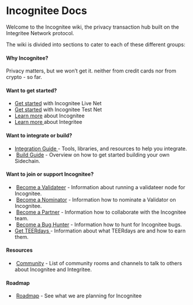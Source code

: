 # Incognitee Docs

Welcome to the Incognitee wiki, the privacy transaction hub built on the Integritee Network protocol.&#x20;

The wiki is divided into sections to cater to each of these different groups:

#### Why Incognitee? <a href="#why-incognitee" id="why-incognitee"></a>

Privacy matters, but we won’t get it. neither from credit cards nor from crypto - so far.

#### Want to get started? <a href="#want-to-get-started" id="want-to-get-started"></a>

* ​​[Get started](get-started/get-started-with-incognitee-live-net.md) with Incognitee Live Net
* ​​[Get started](get-started/get-started-with-incognitee-test-net.md) with Incognitee Test Net
* [Learn more](get-started/learn-more-about-incognitee.md) about Incognitee
* [Learn more ](get-started/learn-more-about-integritee.md)about Integritee

#### Want to integrate or build? <a href="#want-to-integrate-or-build" id="want-to-integrate-or-build"></a>

* ​[ Integration Guide ](want-to-integrate-or-build/integration-guide.md)- Tools, libraries, and resources to help you integrate.
* ​ [Build Guide](want-to-integrate-or-build/build-guide.md) - Overview on how to get started building your own Sidechain.

#### Want to join or support Incognitee? <a href="#want-to-join-or-support-incognitee" id="want-to-join-or-support-incognitee"></a>

* ​ [Become a Validateer](want-to-join-or-support-incognitee/become-a-validator.md) - Information about running a validateer node for Incognitee.
* ​ [Become a Nominator](want-to-join-or-support-incognitee/become-a-nominator.md) - Information how to nominate a Validator on Incognitee.
* ​ [Become a Partner](want-to-join-or-support-incognitee/become-a-partner.md) - Information how to collaborate with the Incognitee team.
* ​ [Become a Bug Hunter](want-to-join-or-support-incognitee/become-a-bug-hunter.md) - Information how to hunt for Incognitee bugs.
* &#x20;[Get TEERdays ](want-to-join-or-support-incognitee/get-teerdays.md)-  Information about what TEERdays are and how to earn them.

#### Resources <a href="#resources" id="resources"></a>

* ​ [Community](resources/community.md) - List of community rooms and channels to talk to others about Incognitee and Integritee.

#### Roadmap <a href="#roadmap" id="roadmap"></a>

* ​ [Roadmap](roadmap.md) - See what we are planning for Incognitee
